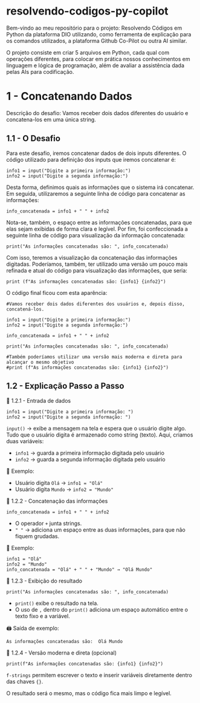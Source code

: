 # resolvendo-codigos-py-copilot
Bem-vindo ao meu repositório para o projeto: Resolvendo Códigos em Python da plataforma DIO utilizando, como ferramenta de explicação para os comandos utilizados, a plataforma Github Co-Pilot ou outra AI similar.

O projeto consiste em criar 5 arquivos em Python, cada qual com operações diferentes, para colocar em prática nossos conhecimentos em linguagem e lógica de programação, além de avaliar a assistência dada pelas AIs para codificação.

# 1 - Concatenando Dados
Descrição do desafio: Vamos receber dois dados diferentes do usuário e concatena-los em uma única string.

## 1.1 - O Desafio
Para este desafio, iremos concatenar dados de dois inputs diferentes. O código utilizado para definição dos inputs que iremos concatenar é:

```
info1 = input("Digite a primeira informação:")
info2 = input("Digite a segunda informação:")
```

Desta forma, definimos quais as informações que o sistema irá concatenar. Em seguida, utilizaremos a seguinte linha de código para concatenar as informações:
```
info_concatenada = info1 + " " + info2
```

Nota-se, também, o espaço entre as informações concatenadas, para que elas sejam exibidas de forma clara e legível. Por fim, foi confeccionada a seguinte linha de código para visualização da informação concatenada:
```
print("As informações concatenadas são: ", info_concatenada)
```

Com isso, teremos a visualização da concatenação das informações digitadas. Poderíamos, também, ter utilizado uma versão um pouco mais refinada e atual do código para visualização das informações, que seria:
```
print (f"As informações concatenadas são: {info1} {info2}")
```

O código final ficou com esta aparência:
```
#Vamos receber dois dados diferentes dos usuários e, depois disso, concatená-los.

info1 = input("Digite a primeira informação:")
info2 = input("Digite a segunda informação:")

info_concatenada = info1 + " " + info2

print("As informações concatenadas são: ", info_concatenada)

#Também poderíamos utilizar uma versão mais moderna e direta para alcançar o mesmo objetivo
#print (f"As informações concatenadas são: {info1} {info2}")
```

## 1.2 - Explicação Passo a Passo

🔹 1.2.1 - Entrada de dados
```
info1 = input("Digite a primeira informação: ")
info2 = input("Digite a segunda informação: ")
```
`input()` → exibe a mensagem na tela e espera que o usuário digite algo.
Tudo que o usuário digita é armazenado como string (texto).
Aqui, criamos duas variáveis:
- `info1` → guarda a primeira informação digitada pelo usuário
- `info2` → guarda a segunda informação digitada pelo usuário

🧩 Exemplo:<br>
- Usuário digita `Olá` → `info1 = "Olá"`<br>
- Usuário digita `Mundo` → `info2 = "Mundo"`

🔹 1.2.2 - Concatenação das informações
```
info_concatenada = info1 + " " + info2
```

- O operador `+` junta strings.<br>
- `" "` → adiciona um espaço entre as duas informações, para que não fiquem grudadas.

🧩 Exemplo:
```
info1 = "Olá"
info2 = "Mundo"
info_concatenada = "Olá" + " " + "Mundo" → "Olá Mundo"
```

🔹 1.2.3 - Exibição do resultado
```
print("As informações concatenadas são: ", info_concatenada)
```
- `print()` exibe o resultado na tela.
- O uso de `,` dentro do `print()` adiciona um espaço automático entre o texto fixo e a variável.

🖨️ Saída de exemplo: 
```
As informações concatenadas são:  Olá Mundo
```

🔹 1.2.4 - Versão moderna e direta (opcional)
```
print(f"As informações concatenadas são: {info1} {info2}")
```
`f-strings` permitem escrever o texto e inserir variáveis diretamente dentro das chaves `{}`.

O resultado será o mesmo, mas o código fica mais limpo e legível.
